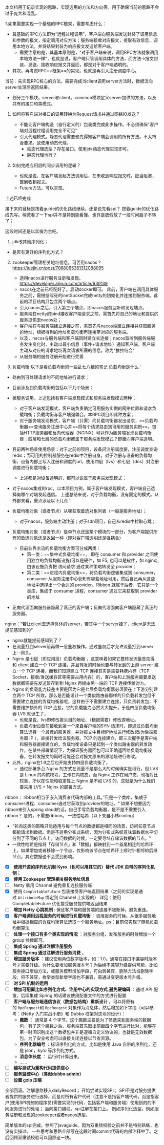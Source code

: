 本文档用于记录实现的思路、实现选用的方法和方向等。用于确保当前的思路不会过于庞大和混乱。


1.如果需要实现一个基础的RPC框架，需要考虑什么：
- 最基础的RPC方法即为“远程过程调用”，客户端向服务端发送封装了调用信息和参数的报文，指定调用对应方法；服务端接收对应报文，提取有效信息，调用本地方法，并将结果封装为响应报文发送给客户端。
    - 需要注意的是，其基本原则是，“对于客户端来说，调用RPC方法就像调用本地方法一样”，也就是说，客户端只管调用具体的方法，而方法->报文封装、发送、接收响应报文并返回，都是对于客户端透明的。
- 其次，再考虑RPC==框架==的实现。也就是再引入注册调度中心。

当前：先实现RPC核心的方法，需要完成当client调用server方法时，数据流向server处理后返回结果。
- 划分三个模块，server和client。common模块定义server提供的方法，以及共有的接口和类模式。

1. 如何将客户端对接口的调用转换为Request请求并通过网络IO发送？
    - 不能让客户端构造（自行定义的）包装类完成此步操作。不必须确保"客户端对远程过程调用完全不可见"
    - 引入代理模式。静态代理需要预先得知客户端会调用的所有方法。不太符合要求。故使用动态代理。
        - 动态代理选型？存在接口。使用jdk动态代理实现即可。
        - 静态代理也行？

2. 如何完成应用层的同步调用的逻辑？
    - 也就是说，在客户端发起方法调用后，在未收到响应报文时，应当阻塞，直到收到报文。
    - Future方法。可以实现。

上述已经完成

接下来的目标是按着guide的优化路线继续，还是说先看spi？
按着guide的优化路线先写。稍微看了一下spi并不是特别能看懂，也许是放假放了一段时间脑子不转了；

这段时间还是以实操为主吧。
1. jdk改其他序列化；
- 是否有更好的序列化方式？
2. zookeeper管理相关地址信息。可否用nacos？https://juejin.cn/post/7068065361312088095
   - 选用nacos进行服务注册和发现。https://developer.aliyun.com/article/930139
   - nacos在之前已经配好了。启动docker即可。
此前，客户端在调用具体服务之前，需根据写死的inetSocket完成netty的初始化并连接到服务端。此前的项目结构只包含两个端点。
   - 引入nacos之后，引入第三个端点，即nacos服务监听和发现端点。
   - 服务端在netty的bind接收客户端请求之前，需首先将自己的地址和提供的服务提供至nacos处；
   - 客户端在与服务端建立连接之前，需首先与nacos端建立连接并获取服务的地址，根据得到的地址负载均衡再连接至对应的服务端。
   - 以及，nacos与服务端和客户端同时建立长连接；nacos监听到服务端服务发生变化时，主动以最小信息（事件+请求地址）通知客户端，客户端主动从对应的请求地址再次请求所需的信息。称为"推拉结合"
   - 从服务端的服务注册开始进行完善

3. 负载均衡
以下是看负载均衡的一些乱七八糟的笔记
负载均衡是什么：
- 路由到可处理请求的不同地址进行请求；
- 目前涉及到负载均衡的包括以下几个场景：
- 微服务调用。上述包括有客户端发现模式和服务端发现模式两种；
    - 对于客户端发现模式，客户端负责确定可用服务实例的网络位置和请求负载均衡；负载均衡与客户端强耦合。本RPC项目即此种方案；
    - 对于服务端发现模式，客户端（只需）向负载均衡器发出请求，==负载均衡器==查询服务注册中心并==将每个请求路由到可用的服务实例==。包括HTTP服务器和反向代理器（NGINX）可以作为服务端发现负载均衡器；四层和七层的负载均衡都属于服务端发现模式？即面向客户端透明。
- 目前两种场景使用场景：对于之前的项目，设备问注册调度要，注册调度查询redis；而可用的控制器服务在redis中注册自身。对于注册与设备的负载均衡，设备内部上写入注册和调度的url，使用四层（lvs）和七层（dns）对注册调度进行负载均衡；
    - 上述都是对设备透明的，都可以说属于服务端发现模式；
- 对于nacos集成的rpc，以本项目为例，属于客户端发现模式，客户端自己选择向哪个对端发起通信。
上述总结来说，对于负载均衡，没有固定的模式。从外部来看，重点涉及以下几点：
- 负载均衡对象（或者节点）从哪获取备选对象列表（一般是服务地址）；
    - 对于nacos，服务端主动注册；对于sdn项目，自己从redis中拉取心跳；
- 负载均衡对象（或者节点）是单节点还是某个模块的一部分，为客户端提供所有的备选对象还是返回一种（即对客户端透明还是强耦合）
    - 目前业界主流的负载均衡方案可分成两类：
        - 第一类：==集中式负载均衡==， 即在 consumer 和 provider 之间使用独立的负载均衡设施(可以是硬件，如 F5, 也可以是软件，如 nginx), 由该设施负责把 访问请求 通过某种策略转发至 provider；
        - 第二类：==进程内负载均衡==，将负载均衡逻辑集成到 consumer，consumer 从服务注册中心获知有哪些地址可用，然后自己再从这些地址中选择出一个合适的 provider。Ribbon 就属于后者，它只是一个类库，集成于 consumer 进程，consumer 通过它来获取到 provider 的地址

- 正向代理面向服务器隐藏了真正的客户端；反向代理面向客户端隐藏了真正的服务器。

nginx：”若让client去选择具体的server，若其中一个server挂了，client是无法提前感知到的“
- nginx就能提前感知到了？
- 在流量打到server前再做一层鉴权操作。通过鉴权后才允许流量打到server上--网关。
- Nginx 是七层（即应用层）负载均衡器 ，这意味着如果它要转发流量首先得和 client 建立一个 TCP 连接，并且转发的时候也要与转发到的上游 server 建立一个 TCP 连接，而我们知道建立 TCP 连接其实是需要耗费内存（TCP Socket，接收/发送缓存区等需要占用内存）的，客户端和上游服务器要发送数据都需要先发送暂存到到 Nginx 再经由另一端的 TCP 连接传给对方。
- Nginx 的负载能力较差主要是因为它是七层负载均衡器必须要在上下游分别建立两个 TCP 所致，那么是否能设计一个类似路由器那样的只负载转发包但不需要建立连接的负载均衡器呢，这样由于不需要建立连接，只负责转发包，不需要维护额外的 TCP 连接，它的负载能力必然大大提升，于是四层负载均衡器 LVS 就诞生了，
    - 也就是说，lvs即修改报头目的地址、（根据需要）修改源地址。
    - 负载均衡设备在接收到第一个来自客户端的SYN 请求时，即通过负载均衡算法选择一个最佳的服务器，并对报文中目标IP地址进行修改(改为后端服务器 IP ），直接转发给该服务器。TCP 的连接建立，即三次握手是客户端和服务器直接建立的，负载均衡设备只是起到一个类似路由器的转发动作。在某些部署情况下，为保证服务器回包可以正确返回给负载均衡设备，在转发报文的同时可能还会对报文原来的源地址进行修改。
- 此外，nginx在1.9之后也开始支持四层负载均衡了。
    - 通过部署多台 Nginx 的方式在流量不是那么大的时候确实是可行，但 LVS 是 Linux 的内核模块，工作在内核态，而 Nginx 工作在用户态，也相对比较重，所以在性能和稳定性上 Nginx 是不如 LVS 的，这就是为什么我们要采用 LVS + Nginx 的部署方式。

ribbon： ribbon相当于嵌入消费者代码内部的工具。”只是一个类库，集成于consumer进程，consumer通过它获取到provider的地址。“
如果不想要因为ribbon来引入spring cloud的话，自己手写负载均衡器，是不是不需要引入ribbon？
是的，不需要ribbon。
一致性哈希（以下来自小林coding）
- "轮询这类的策略只能适用与每个节点的数据都是相同的场景，访问任意节点都能请求到数据。但是不适用分布式系统，因为分布式系统意味着数据水平切分到了不同的节点上，访问数据的时候，一定要寻址存储该数据的节点。"
- 一致性哈希是指将「存储节点」和「数据」都映射到一个首尾相连的哈希环上，如果增加或者移除一个节点，仅影响该节点在哈希环上顺时针相邻的后继节点，其它数据也不会受到影响。


- [X]  **使用开源的序列化机制 Kyro（也可以用其它的）替代 JDK 自带的序列化机制；**
- [X]  **使用 Zookeeper 管理相关服务地址信息**
- [ ]  Netty 重用 Channel 避免重复连接服务端
- [X]  使用 `CompletableFuture` 包装接受客户端返回结果（之前的实现是通过 `AttributeMap` 绑定到 Channel 上实现的） 详见：使用 CompletableFuture 优化接受服务提供端返回结果
- [ ]  **增加 Netty 心跳机制** : 保证客户端和服务端的连接不被断掉，避免重连。
- [x]  **客户端调用远程服务的时候进行负载均衡** ：调用服务的时候，从很多服务地址中根据相应的负载均衡算法选取一个服务地址。ps：目前仅实现了随机负载均衡算法
- [ ]  **处理一个接口有多个类实现的情况** ：对服务分组，发布服务的时候增加一个 group 参数即可。
- [ ]  **集成 Spring 通过注解注册服务**
- [ ]  **集成 Spring 通过注解进行服务消费** 。
- [ ]  **增加服务版本** ：建议使用两位数字版本，如：1.0，通常在接口不兼容时版本号才需要升级。为什么要增加服务版本号？为后续不兼容升级提供可能，比如服务接口增加方法，或服务模型增加字段，可向后兼容，删除方法或删除字段，将不兼容，枚举类型新增字段也不兼容，需通过变更版本号升级。
- [ ]  **对 SPI 机制的运用**
- [ ]  **增加可配置比如序列化方式、注册中心的实现方式,避免硬编码** ：通过 API 配置，后续集成 Spring 的话建议使用配置文件的方式进行配置
- [ ]  **客户端与服务端通信协议（数据包结构）重新设计** ，可以将原有的 `RpcRequest`和 `RpcReuqest` 对象作为消息体，然后增加如下字段（可以参考：《Netty 入门实战小册》和 Dubbo 框架对这块的设计）：
    - **魔数** ： 通常是 4 个字节。这个魔数主要是为了筛选来到服务端的数据包，有了这个魔数之后，服务端首先取出前面四个字节进行比对，能够在第一时间识别出这个数据包并非是遵循自定义协议的，也就是无效数据包，为了安全考虑可以直接关闭连接以节省资源。
    - **序列化器编号** ：标识序列化的方式，比如是使用 Java 自带的序列化，还是 json，kyro 等序列化方式。
    - **消息体长度** ： 运行时计算出来。
    - ......
- [ ]  **编写测试为重构代码提供信心**
- [ ]  **服务监控中心（类似dubbo admin）**
- [ ]  **设置 gzip 压缩**

全部回滚。注解思路移入dailyRecord；
开始尝试实现SPI；
SPI不是对服务提供者提供的服务进行选择，而是对所有客户代码（注意不是指客户端代码，而是指客户(使用SPI机制的程序员)需要实现的代码，包括客户端和服务端）使用到的的不同服务进行的处理；
面向接口编程。spi注解在接口上。
例如序列化选型，例如服务注册和发现的zookeeper或者nacos选型。

简单版本的spi完成。参照了javaguide。因为双重锁校验之前并不是特别熟练，也没有实操过。
一些思考和思路全部写在这段时间commit代码的内部注释中了。之后回顾双重锁校验可以回顾这一块。